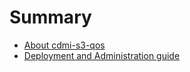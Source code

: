 # Summary

* [About cdmi-s3-qos](README.md)
* [Deployment and Administration guide](doc/administration.md)

